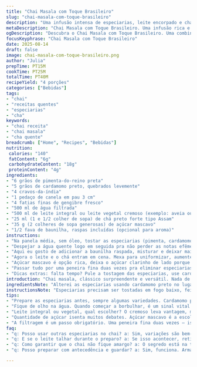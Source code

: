 ```yaml
---
title: "Chai Masala com Toque Brasileiro"
slug: "chai-masala-com-toque-brasileiro"
description: "Uma infusão intensa de especiarias, leite encorpado e chá preto forte. Substitui o tradicional cardamomo verde por cardamomo preto, que dá sotaque mais terroso; põe canela em pau menor, pra infusão ficar mais rápida, e adiciona baunilha em fava na fervura final. Ajuste no açúcar para o açúcar mascavo, realçando caramelos. As especiarias são tostadas na panela até soltarem aroma, sinal clássico que a mágica está acontecendo. Cozinhar com paciência é obrigatório pra não amargar e chegar na textura cremosa, na medida certa pra aquecer alma. Servir bem filtrado em copinhos de cerâmica ou vidro, evitando resíduos e textura arenosa. Dá pra fazer com leite vegetal, só cuidado pra não perder o corpo do chai."
metaDescription: "Chai Masala com Toque Brasileiro. Uma infusão rica e reconfortante de especiarias, leite e chá preto. Experimente essa mistura única."
ogDescription: "Descubra o Chai Masala com Toque Brasileiro. Uma combinação intensa de especiarias e leite que aquecem. Perfeito para momentos especiais."
focusKeyphrase: "Chai Masala com Toque Brasileiro"
date: 2025-08-14
draft: false
image: chai-masala-com-toque-brasileiro.png
author: "Julia"
prepTime: PT15M
cookTime: PT25M
totalTime: PT40M
recipeYield: "4 porções"
categories: ["Bebidas"]
tags:
- "chai"
- "receitas quentes"
- "especiarias"
- "cha"
keywords:
- "chai receita"
- "chai masala"
- "cha quente"
breadcrumb: ["Home", "Recipes", "Bebidas"]
nutrition: 
 calories: "140"
 fatContent: "6g"
 carbohydrateContent: "18g"
 proteinContent: "4g"
ingredients:
- "6 grãos de pimenta-do-reino preta"
- "5 grãos de cardamomo preto, quebrados levemente"
- "4 cravos-da-índia"
- "1 pedaço de canela em pau 3 cm"
- "4 fatias finas de gengibre fresco"
- "500 ml de água filtrada"
- "500 ml de leite integral ou leite vegetal cremoso (exemplo: aveia ou castanha de caju)"
- "25 ml (1 e 1/2 colher de sopa) de chá preto forte tipo Assam"
- "35 g (2 colheres de sopa generosas) de açúcar mascavo"
- "1/2 fava de baunilha, raspas incluídas (opcional para aroma)"
instructions:
- "Na panela média, sem óleo, tostar as especiarias (pimenta, cardamomo, cravo, canela, gengibre) em fogo médio-baixo. Quando o aroma ficar intenso e não queimado, vão ouvir estalos e sentir perfume. Cuidado pra não queimar; mexer com colher de pau, uns 4-5 minutos."
- "Despejar a água quente logo em seguida pra não perder as notas efêmeras de aroma. A mistura vai chiar e formar bolhas, sinal que está fervendo. Abaixe o fogo pro mínimo e deixe uma fervura branda por 12 minutos. Vai criar uma infusão espessa e aromática, a base do chai."
- "Aqui eu gosto de adicionar a baunilha raspada, misturar e deixar mais 2 minutos, porque transforma o perfil aromático totalmente. Se não tiver, não tem problema, segue do mesmo jeito."
- "Agora o leite e o chá entram em cena. Mexa para uniformizar, aumente fogo só até levantar fervura de novo. Quando borbulhar, reduzir para fogo baixo e deixar cozinhar de leve, sem deixar transbordar, por uns 7 minutos. Vai ganhar corpo e suavizar o impacto do chá preto. Fique de olho, mexa com colher de pau, principalmente perto do fundo."
- "Açúcar mascavo é opção rica, deixa o açúcar clarinho de lado porque perde parte do sabor e massa do chai. Ajuste conforme seu gosto, o importante é que dissolve totalmente."
- "Passar tudo por uma peneira fina duas vezes pra eliminar especiarias e fibra de gengibre. Serve urgente, quente, copos grossos, de preferência. Aliás, жара на улице; esse chai funciona até como remédio em temperatura e sabor."
- "Dicas extras: falta tempo? Pule a tostagem das especiarias, use cardamomo em pó e canela em pó. Vai perder aroma, claro, mas é paliativo. Leite vegetal pede atenção: castanha de caju pode talhar com té preto e ácido do gengibre; aveia é mais estável."
introduction: "Chai masala, clássico surpreendente e versátil. Nada de chai industrializado que explode em açúcar e sabor sintético; a intimidade está na tosta das especiarias e na paciência da infusão. O segredo? Aroma que se liberta aos poucos, textura que envolve sem pesar, uma dança de sabores intensos e reconfortantes, feita pra ser saboreada devagar. Experimente trocar os grãos tradicionais por outros, alterar levemente o tempo de fervura pra efeitos diferentes na boca, sempre com o olho no leite logo quando começar a levantar fervura. Aprendi isso depois de tropeços e chás amargos. Agora, um chá pra chamar de meu, que une tradição indiana e toque brasileiro, cheio de personalidade."
ingredientsNote: "Alterei as especiarias usando cardamomo preto no lugar do verde pra dar um fundo defumado, mais complexo; essa troca não é só capricho, muda todo o jogo da bebida. Reduzi levemente as quantidades de água e leite pra concentrar sabor sem acontecer de ficar aguado, já que com leite vegetal o volume pode alterar. A canela menor ajuda as especiarias a liberarem mais rápido o aroma, e a baunilha é um toque pessoal, típico das infusões do Sul do Brasil, que adoro. Açúcar mascavo, optei pelo mais escuro e úmido, porque adoça enquanto acrescenta notas tropicais e carameladas; pode ser ajustado para qualquer tipo de açúcar, só cuidado com cristal fino que dissolve rápido demais. Gengibre cortado em fatias finas ajuda no frescor, mas vigie pra não virar picância demais. Comidinhas para acompanhar? Pão de queijo ou biscoitos de nata funcionam bem."
instructionsNote: "Especiarias precisam ser tostadas em fogo baixo, feito escuta atenta na cozinha: aroma deve crescer, nunca baixar ou queimar. É nesse estágio que o chá começa a mostrar identidade. Na fervura da água com as especiarias, atenção pra bolhas médias, espumadas, não aquela fervura braba de pipocar, que espalha aroma fora. Adicionar o leite só quando tudo estiver escuro e rico evita que o leite talhe. A fervura final tem que ser lenta, controlada; se deixar o caldo subir demais, perde sabor e textura. Pra tampar a panela durante a infusão? Só às vezes, prefiro com tampa aberta pra controlar a evaporação. Filtrar com peneira fina, eu uso duas etapas — pano fino na final, evita partículas que alteram boca da bebida. Servir quente, não fervendo, melhora o paladar. Se quiser, guardar na geladeira e reaquecer com um pouco de leite, assim conserva cremosidade. Experimente a versão vegana, trocando leite integral por leite de aveia caseiro, um sucesso."
tips:
- "Prepare as especiarias antes, sempre algumas variedades. Cardamomo preto é basicamente essencial para o sabor. Toste primeiro. Cheiro que atinge o fundo do coração. Fogo baixo aqui é tudo. Use colher de pau, evita que grude ou queime. Sem pressa, espaço para o aroma dançar na panela. Se não tiver cardamomo em grãos, o pó pode ser substituto. Mas entenda, muda muita coisa."
- "Fique de olho na água. Quando começar a borbulhar, é um sinal vital. Destaque a fervura branda. Não deixe a água se perder em borbulhas furiosas. Tempo é aliado. Doze minutos de infusão precisa do fogo baixo. Sabores vão se fundir ao longo dos segundos. Pode adicionar a baunilha aqui. Aroma de baunilha é quase como um abraço, só que em forma de infusão."
- "Leite integral ou vegetal, qual escolher? O cremoso leva vantagem, mas vegetal funciona bem. Cuidado com o leite de caju, pode talhar se não ficar esperto. Se a panela borbulhar demais, a textura se perde. Leite é amigo, mas tem que ser tratado com carinho. Mexa sempre. Gengibre em fatias finas ajuda a equilibrar. Não deixe amargo no final, experimente."
- "Quantidade de açúcar isenta muitos debates. Açúcar mascavo é a escolha rica, afasta o refinado e seu gosto raso. Mas... ajuste ao seu paladar. Eu recomendo dissolver tudo com paciência. Preste atenção na textura final; deve ser cremosa, mas não densa. Se preferir menos doce, diminua a quantidade gradualmente e teste a natureza da infusão."
- "A filtragem é um passo obrigatório. Uma peneira fina duas vezes — isso garante que partículas indesejadas saiam da bebida. Nos copos de cerâmica, temperatura é uma amiga indispensável. Sirva quente. Mas não fervendo. Um truque: guarde o chai na geladeira e reaqueça com um pouco de leite. Interessante? Conserva cremosidade e frescor ao mesmo tempo."
faq:
- "q: Posso usar outras especiarias no chai? a: Sim, variações são bem-vindas. Canela, aniz, ou até mesmo um toque de pimenta. Mas cuidado com o equilíbrio. Excesso pode alterar o sabor."
- "q: E se o leite talhar durante o preparo? a: Se isso acontecer, retire do fogo rápido. Deixe esfriar um pouco, misture e aqueça novamente devagar. Alternativa? Tente leite de aveia. Mais estável."
- "q: Como garantir que o chai não fique amargo? a: O segredo está na tostagem das especiarias. Não deixe queimar. Tempo e controle de temperatura. O açúcar também ajuda a suavizar. Sempre ajuste ao seu gosto."
- "q: Posso preparar com antecedência e guardar? a: Sim, funciona. Armazene na geladeira. Ao reaquecer, adicione um pouco de leite. Assim, mantém a cremosidade e aroma. Controle a temperatura para não perder sabor."

---
```

